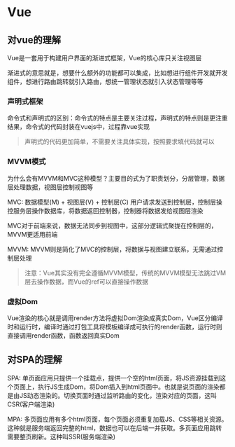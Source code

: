 # Vue

## 对vue的理解

Vue是一套用于构建用户界面的渐进式框架，Vue的核心库只关注视图层

渐进式的意思就是，想要什么额外的功能都可以集成，比如想进行组件开发就开发组件，想进行路由跳转就引入路由，想统一管理状态就引入状态管理等等

### 声明式框架
命令式和声明式的区别：命令式的特点是主要关注过程，声明式的特点则是更注重结果，命令式的代码封装在vuejs中，过程靠vue实现
> 声明式的代码更加简单，不需要关注具体实现，按照要求填代码就可以

### MVVM模式
为什么会有MVVM和MVC这种模型？主要目的式为了职责划分，分层管理，数据层处理数据，视图层控制视图等

MVC: 数据模型(M) + 视图层(V) + 控制层(C) 用户请求发送到控制层，控制层操控服务层操作数据库，将数据返回控制器，控制器将数据发给视图层渲染

MVC对于前端来说，数据无法同步到视图中，这部分逻辑式聚拢在控制层的，MVVM更适用前端

MVVM: MVVM则是简化了MVC的控制层，将数据与视图建立联系，无需通过控制层处理

> 注意：Vue其实没有完全遵循MVVM模型，传统的MVVM模型无法跳过VM层去操作数据，而Vue的ref可以直接操作数据

### 虚拟Dom
Vue渲染的核心就是调用render方法将虚拟Dom渲染成真实Dom，Vue区分编译时和运行时，编译时通过打包工具将模板编译成可执行的render函数，运行时则直接调用render函数，函数返回真实Dom

## 对SPA的理解

SPA: 单页面应用只提供一个挂载点，提供一个空的html页面，将JS资源挂载到这个页面上，执行JS生成Dom，将Dom插入到html页面中。也就是说页面的渲染都是由JS动态渲染的。切换页面时通过监听路由的变化，渲染对应的页面，这叫CSR(客户端渲染)

MPA: 多页面应用有多个html页面，每个页面必须重复加载JS、CSS等相关资源。这种就是服务端返回完整的html，数据也可以在后端一并获取。多页面应用跳转需要整页刷新。这种叫SSR(服务端渲染)